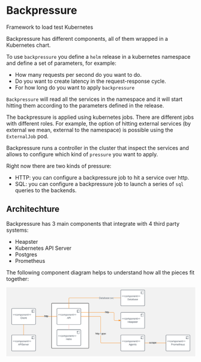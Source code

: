 # Backpressure
Framework to load test Kubernetes

Backpressure has different components, all of them wrapped in a Kubernetes chart.

To use `backpressure` you define a `helm` release in a kubernetes namespace and define a set of parameters, for example:

* How many requests per second do you want to do.
* Do you want to create latency in the request-response cycle.
* For how long do you want to apply `backpressure` 

`Backpressure` will read all the services in the namespace and it will start hitting them according to the parameters defined in the release.

The backpressure is applied using kubernetes jobs. There are different jobs with different roles. For example, the option of hitting external services (by external we mean, external to the namespace) is possible using the `ExternalJob` pod.

Backpressure runs a controller in the cluster that inspect the services and allows to configure which kind of `pressure` you want to apply.

Right now there are two kinds of pressure:

* HTTP: you can configure a backpressure job to hit a service over http.
* SQL: you can configure a backpressure job to launch a series of `sql` queries to the backends.

## Architechture

Backpressure has 3 main components that integrate with 4 third party systems:

* Heapster
* Kubernetes API Server
* Postgres
* Prometheus

The following component diagram helps to understand how all the pieces fit together:

![Component Diagram](docs/component-diagram.png)